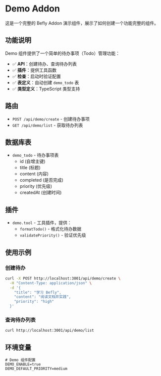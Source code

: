 # Demo Addon

这是一个完整的 Befly Addon 演示组件，展示了如何创建一个功能完整的组件。

## 功能说明

Demo 组件提供了一个简单的待办事项（Todo）管理功能：

-   ✅ **API**：创建待办、查询待办列表
-   ✅ **插件**：提供工具函数
-   ✅ **检查**：启动时验证配置
-   ✅ **表定义**：自动创建 `demo_todo` 表
-   ✅ **类型定义**：TypeScript 类型支持

## 路由

-   `POST /api/demo/create` - 创建待办事项
-   `GET /api/demo/list` - 获取待办列表

## 数据库表

-   `demo_todo` - 待办事项表
    -   id (自增主键)
    -   title (标题)
    -   content (内容)
    -   completed (是否完成)
    -   priority (优先级)
    -   createdAt (创建时间)

## 插件

-   `demo.tool` - 工具插件，提供：
    -   `formatTodo()` - 格式化待办数据
    -   `validatePriority()` - 验证优先级

## 使用示例

### 创建待办

```bash
curl -X POST http://localhost:3001/api/demo/create \
  -H "Content-Type: application/json" \
  -d '{
    "title": "学习 Befly",
    "content": "阅读文档并实践",
    "priority": "high"
  }'
```

### 查询待办列表

```bash
curl http://localhost:3001/api/demo/list
```

## 环境变量

```env
# Demo 组件配置
DEMO_ENABLE=true
DEMO_DEFAULT_PRIORITY=medium
```
